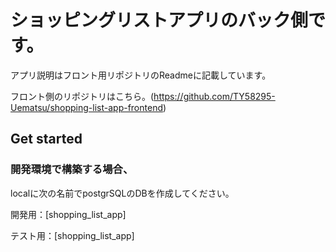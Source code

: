 # ショッピングリストアプリのバック側です。
アプリ説明はフロント用リポジトリのReadmeに記載しています。

フロント側のリポジトリはこちら。(https://github.com/TY58295-Uematsu/shopping-list-app-frontend)

## Get started
### 開発環境で構築する場合、

localに次の名前でpostgrSQLのDBを作成してください。

開発用：[shopping_list_app]

テスト用：[shopping_list_app]



